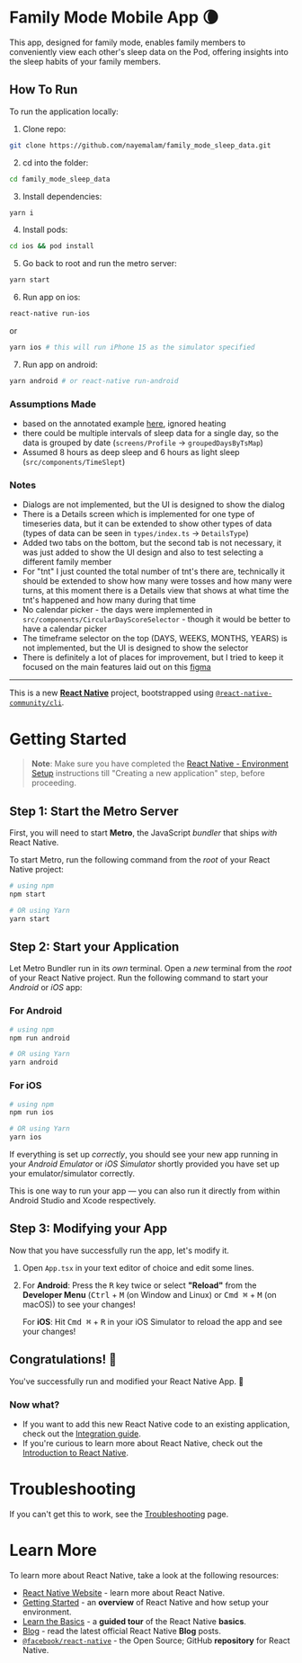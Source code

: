 # Family Mode Mobile App 🌘
This app, designed for family mode, enables family members to conveniently view each other's sleep data on the Pod, offering insights into the sleep habits of your family members.

## How To Run
To run the application locally: 

1. Clone repo: 
```bash
git clone https://github.com/nayemalam/family_mode_sleep_data.git
```
2. cd into the folder:
```bash
cd family_mode_sleep_data
```
3. Install dependencies:
```bash
yarn i
```
4. Install pods:
```bash
cd ios && pod install
```
5. Go back to root and run the metro server:
```bash
yarn start
```
6. Run app on ios:
```bash
react-native run-ios
```
or
```bash
yarn ios # this will run iPhone 15 as the simulator specified
```
7. Run app on android:
```bash
yarn android # or react-native run-android
```


### Assumptions Made
- based on the annotated example [here](https://gist.github.com/maghis/8c35fe1bb5c7810bdcc6ca389c6cd702), ignored heating
- there could be multiple intervals of sleep data for a single day, so the data is grouped by date (`screens/Profile` -> `groupedDaysByTsMap`)
- Assumed 8 hours as deep sleep and 6 hours as light sleep (`src/components/TimeSlept`)

### Notes
- Dialogs are not implemented, but the UI is designed to show the dialog
- There is a Details screen which is implemented for one type of timeseries data, but it can be extended to show other types of data (types of data can be seen in `types/index.ts` -> `DetailsType`)
- Added two tabs on the bottom, but the second tab is not necessary, it was just added to show the UI design and also to test selecting a different family member
- For "tnt" I just counted the total number of tnt's there are, technically it should be extended to show how many were tosses and how many were turns, at this moment there is a Details view that shows at what time the tnt's happened and how many during that time
- No calendar picker - the days were implemented in `src/components/CircularDayScoreSelector` - though it would be better to have a calendar picker
- The timeframe selector on the top (DAYS, WEEKS, MONTHS, YEARS) is not implemented, but the UI is designed to show the selector
- There is definitely a lot of places for improvement, but I tried to keep it focused on the main features laid out on this [figma](https://www.figma.com/file/wDc9mTgq4Px1CKn57mNkrQ/Mobile-Eng-Take-Home?node-id=0%3A1)
___


This is a new [**React Native**](https://reactnative.dev) project, bootstrapped using [`@react-native-community/cli`](https://github.com/react-native-community/cli).

# Getting Started

>**Note**: Make sure you have completed the [React Native - Environment Setup](https://reactnative.dev/docs/environment-setup) instructions till "Creating a new application" step, before proceeding.

## Step 1: Start the Metro Server

First, you will need to start **Metro**, the JavaScript _bundler_ that ships _with_ React Native.

To start Metro, run the following command from the _root_ of your React Native project:

```bash
# using npm
npm start

# OR using Yarn
yarn start
```

## Step 2: Start your Application

Let Metro Bundler run in its _own_ terminal. Open a _new_ terminal from the _root_ of your React Native project. Run the following command to start your _Android_ or _iOS_ app:

### For Android

```bash
# using npm
npm run android

# OR using Yarn
yarn android
```

### For iOS

```bash
# using npm
npm run ios

# OR using Yarn
yarn ios
```

If everything is set up _correctly_, you should see your new app running in your _Android Emulator_ or _iOS Simulator_ shortly provided you have set up your emulator/simulator correctly.

This is one way to run your app — you can also run it directly from within Android Studio and Xcode respectively.

## Step 3: Modifying your App

Now that you have successfully run the app, let's modify it.

1. Open `App.tsx` in your text editor of choice and edit some lines.
2. For **Android**: Press the <kbd>R</kbd> key twice or select **"Reload"** from the **Developer Menu** (<kbd>Ctrl</kbd> + <kbd>M</kbd> (on Window and Linux) or <kbd>Cmd ⌘</kbd> + <kbd>M</kbd> (on macOS)) to see your changes!

   For **iOS**: Hit <kbd>Cmd ⌘</kbd> + <kbd>R</kbd> in your iOS Simulator to reload the app and see your changes!

## Congratulations! :tada:

You've successfully run and modified your React Native App. :partying_face:

### Now what?

- If you want to add this new React Native code to an existing application, check out the [Integration guide](https://reactnative.dev/docs/integration-with-existing-apps).
- If you're curious to learn more about React Native, check out the [Introduction to React Native](https://reactnative.dev/docs/getting-started).

# Troubleshooting

If you can't get this to work, see the [Troubleshooting](https://reactnative.dev/docs/troubleshooting) page.

# Learn More

To learn more about React Native, take a look at the following resources:

- [React Native Website](https://reactnative.dev) - learn more about React Native.
- [Getting Started](https://reactnative.dev/docs/environment-setup) - an **overview** of React Native and how setup your environment.
- [Learn the Basics](https://reactnative.dev/docs/getting-started) - a **guided tour** of the React Native **basics**.
- [Blog](https://reactnative.dev/blog) - read the latest official React Native **Blog** posts.
- [`@facebook/react-native`](https://github.com/facebook/react-native) - the Open Source; GitHub **repository** for React Native.
